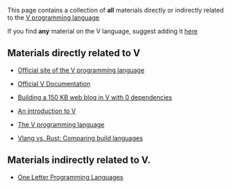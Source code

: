 This page contains a collection of **all** materials directly or indirectly related to the [V programming language](https://vlang.io/)

If you find **any** material on the V language, suggest adding it [here](https://github.com/koplenov/vbyexample/issues/new)

## Materials directly related to V

* [Official site of the V programming language](https://vlang.io/)
* [Official V Documentation](https://github.com/vlang/v/blob/master/doc/docs.md)

* [Building a 150 KB web blog in V with 0 dependencies](https://github.com/vlang/v/tree/master/tutorials/building_a_simple_web_blog_with_vweb)
* [An introduction to V](https://simonknott.de/articles/VLang.html)
* [The V programming language](https://dev.to/koddr/good-to-know-the-v-programming-language-k5b)
* [Vlang vs. Rust: Comparing build languages](https://blog.logrocket.com/v-lang-vs-rust-comparing-build-languages/)

## Materials indirectly related to V.

* [One Letter Programming Languages](https://beza1e1.tuxen.de/one_letter_proglangs.html)
